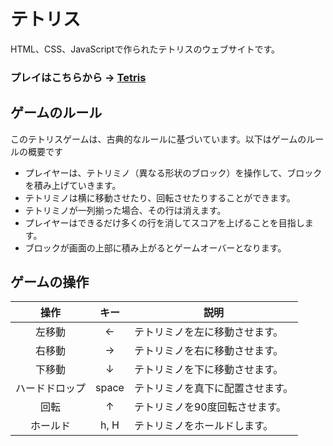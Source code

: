 # テトリス

HTML、CSS、JavaScriptで作られたテトリスのウェブサイトです。

### プレイはこちらから → [Tetris](https://teamdev-recursionred.github.io/tetris_sns/)

## ゲームのルール

このテトリスゲームは、古典的なルールに基づいています。以下はゲームのルールの概要です

- プレイヤーは、テトリミノ（異なる形状のブロック）を操作して、ブロックを積み上げていきます。
- テトリミノは横に移動させたり、回転させたりすることができます。
- テトリミノが一列揃った場合、その行は消えます。
- プレイヤーはできるだけ多くの行を消してスコアを上げることを目指します。
- ブロックが画面の上部に積み上がるとゲームオーバーとなります。

## ゲームの操作

|   操作   |   キー |   説明   |
| :-----:| :-----:|  ------  |
|      左移動     |   ←  | テトリミノを左に移動させます。 |
|      右移動     |   →   | テトリミノを右に移動させます。 |
|      下移動   |   ↓  | テトリミノを下に移動させます。 |
|    ハードドロップ   |   space  | テトリミノを真下に配置させます。 |
|       回転     |  ↑   | テトリミノを90度回転させます。 |
|       ホールド     |  h, H | テトリミノをホールドします。 |



